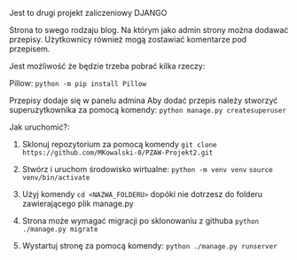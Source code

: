 Jest to drugi projekt zaliczeniowy DJANGO

Strona to swego rodzaju blog. Na którym jako admin strony można dodawać przepisy.
Użytkownicy również mogą zostawiać komentarze pod przepisem.

Jest możliwość że będzie trzeba pobrać kilka rzeczy:

Pillow:
`python -m pip install Pillow`

Przepisy dodaje się w panelu admina
Aby dodać przepis należy stworzyć superużytkownika za pomocą komendy:
`python manage.py createsuperuser`

Jak uruchomić?:

1. Sklonuj repozytorium za pomocą komendy `git clone https://github.com/MKowalski-0/PZAW-Projekt2.git`

2. Stwórz i uruchom środowisko wirtualne:
   `python -m venv venv`
   `source venv/bin/activate`
   
3. Użyj komendy `cd <NAZWA_FOLDERU>` dopóki nie dotrzesz do folderu zawierającego plik manage.py

4. Strona może wymagać migracji po sklonowaniu z githuba
`python ./manage.py migrate`

5. Wystartuj stronę za pomocą komendy:
   `python ./manage.py runserver`




